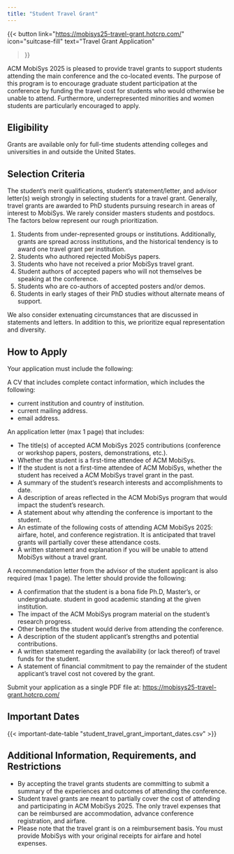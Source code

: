 ```yaml
---
title: "Student Travel Grant"
---
```


{{<
    button
    link="https://mobisys25-travel-grant.hotcrp.com/" 
    icon="suitcase-fill"
    text="Travel Grant Application"
>}}

ACM MobiSys 2025 is pleased to provide travel grants to support students attending the main conference and the co-located events. The purpose of this program is to encourage graduate student participation at the conference by funding the travel cost for students who would otherwise be unable to attend. Furthermore, underrepresented minorities and women students are particularly encouraged to apply.

## Eligibility

Grants are available only for full-time students attending colleges and universities in and outside the United States.

## Selection Criteria

The student’s merit qualifications, student’s statement/letter, and advisor letter(s) weigh strongly in selecting students for a travel grant. Generally, travel grants are awarded to PhD students pursuing research in areas of interest to MobiSys. We rarely consider masters students and postdocs. The factors below represent our rough prioritization.

1.	Students from under-represented groups or institutions. Additionally, grants are spread across institutions, and the historical tendency is to award one travel grant per institution.
2.	Students who authored rejected MobiSys papers.
3.	Students who have not received a prior MobiSys travel grant.
4.	Student authors of accepted papers who will not themselves be speaking at the conference.
5.	Students who are co-authors of accepted posters and/or demos.
6.	Students in early stages of their PhD studies without alternate means of support.

We also consider extenuating circumstances that are discussed in statements and letters. In addition to this, we prioritize equal representation and diversity.

## How to Apply

Your application must include the following:

A CV that includes complete contact information, which includes the following:

- current institution and country of institution.
- current mailing address.
- email address.

An application letter (max 1 page) that includes:

- The title(s) of accepted ACM MobiSys 2025 contributions (conference or workshop papers, posters, demonstrations, etc.).
- Whether the student is a first-time attendee of ACM MobiSys.
- If the student is not a first-time attendee of ACM MobiSys, whether the student has received a ACM MobiSys travel grant in the past.
- A summary of the student’s research interests and accomplishments to date.
- A description of areas reflected in the ACM MobiSys program that would impact the student’s research.
- A statement about why attending the conference is important to the student.
- An estimate of the following costs of attending ACM MobiSys 2025: airfare, hotel, and conference registration. It is anticipated that travel grants will partially cover these attendance costs.
- A written statement and explanation if you will be unable to attend MobiSys without a travel grant.

A recommendation letter from the advisor of the student applicant is also required (max 1 page). The letter should provide the following:

- A confirmation that the student is a bona fide Ph.D, Master’s, or undergraduate. student in good academic standing at the given institution.
- The impact of the ACM MobiSys program material on the student’s research progress.
- Other benefits the student would derive from attending the conference.
- A description of the student applicant’s strengths and potential contributions.
- A written statement regarding the availability (or lack thereof) of travel funds for the student.
- A statement of financial commitment to pay the remainder of the student applicant’s travel cost not covered by the grant.

Submit your application as a single PDF file at: https://mobisys25-travel-grant.hotcrp.com/

## Important Dates

{{< important-date-table "student_travel_grant_important_dates.csv" >}}

## Additional Information, Requirements, and Restrictions

- By accepting the travel grants students are committing to submit a summary of the experiences and outcomes of attending the conference.
- Student travel grants are meant to partially cover the cost of attending and participating in ACM MobiSys 2025. The only travel expenses that can be reimbursed are accommodation, advance conference registration, and airfare.
- Please note that the travel grant is on a reimbursement basis. You must provide MobiSys with your original receipts for airfare and hotel expenses.
